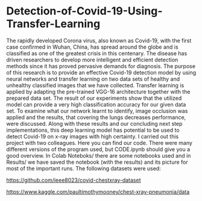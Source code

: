 # Detection-of-Covid-19-Using-Transfer-Learning

The rapidly developed Corona virus, also known as Covid-19, with the first case confirmed in Wuhan, China, has spread around the globe and is classified as one of the greatest crisis in this centenary. The disease has driven researchers to develop more intelligent and efficient detection methods since it has proved pervasive demands for diagnosis. The purpose of this research is to provide an effective Covid-19 detection model by using neural networks and transfer learning on two data sets of healthy and unhealthy classified images that we have collected. Transfer learning is applied by adapting the pre-trained VGG-16 architecture together with the prepared data set. The result of our experiments show that the utilized model can provide a very high classification accuracy for our given data set. To examine what our network learnt to identify, image occlusion was applied and the results, that covering the lungs decreases performance, were discussed. Along with these results and our concluding next step implementations, this deep learning model has potential to be used to detect Covid-19 on x-ray images with high certainty.
I carried out this project with two colleagues. Here you can find our code. There were many different versions of the program used, but CODE.ipynb should give you a good overview. In Colab Noteboks/ there are some notebooks used and in Results/ we have saved the notebook (with the results) and its picture for most of the important runs.
The following datasets were used: 

https://github.com/ieee8023/covid-chestxray-dataset

https://www.kaggle.com/paultimothymooney/chest-xray-pneumonia/data
